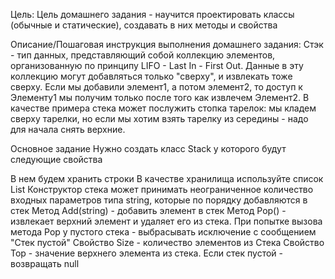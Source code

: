 Цель:
Цель домашнего задания - научится проектировать классы (обычные и статические), создавать в них методы и свойства


Описание/Пошаговая инструкция выполнения домашнего задания:
Стэк - тип данных, представляющий собой коллекцию элементов, организованную по принципу LIFO - Last In - First Out.
Данные в эту коллекцию могут добавляться только "сверху", и извлекать тоже сверху. Если мы добавили элемент1, а потом элемент2, то доступ к Элементу1 мы получим только после того как извлечем Элемент2.
В качестве примера стека может послужить стопка тарелок: мы кладем сверху тарелки, но если мы хотим взять тарелку из середины - надо для начала снять верхние.

Основное задание
Нужно создать класс Stack у которого будут следующие свойства

В нем будем хранить строки
В качестве хранилища используйте список List
Конструктор стека может принимать неограниченное количество входных параметров типа string, которые по порядку добавляются в стек
Метод Add(string) - добавить элемент в стек
Метод Pop() - извлекает верхний элемент и удаляет его из стека. При попытке вызова метода Pop у пустого стека - выбрасывать исключение с сообщением "Стек пустой"
Свойство Size - количество элементов из Стека
Свойство Top - значение верхнего элемента из стека. Если стек пустой - возвращать null